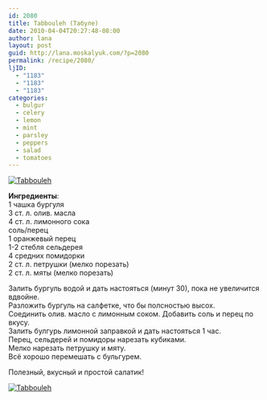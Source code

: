 ```yaml
---
id: 2080
title: Tabbouleh (Табуле)
date: 2010-04-04T20:27:48-08:00
author: lana
layout: post
guid: http://lana.moskalyuk.com/?p=2080
permalink: /recipe/2080/
ljID:
  - "1183"
  - "1183"
  - "1183"
categories:
  - bulgur
  - celery
  - lemon
  - mint
  - parsley
  - peppers
  - salad
  - tomatoes
---
```

<a class="flickr-image alignnone" title="Tabbouleh" href="http://www.flickr.com/photos/67405678@N00/4492220316/" target="_blank"><img src="http://farm3.static.flickr.com/2747/4492220316_38a06c2461.jpg" alt="Tabbouleh" /></a>

**Ингредиенты**:  
1 чашка бургуля  
3 ст. л. олив. масла  
4 ст. л. лимонного сока  
соль/перец  
1 оранжевый перец  
1-2 стебля сельдерея  
4 средних помидорки  
2 ст. л. петрушки (мелко порезать)  
2 ст. л. мяты (мелко порезать)

Залить бургуль водой и дать настояться (минут 30), пока не увеличится вдвойне.  
Разложить бургуль на салфетке, что бы полсностью высох.  
Соединить олив. масло с лимонным соком. Добавить соль и перец по вкусу.  
Залить булгурь лимонной заправкой и дать настояться 1 час.  
Перец, сельдерей и помидоры нарезать кубиками.  
Мелко нарезать петрушку и мяту.  
Всё хорошо перемешать с бульгурем.

Полезный, вкусный и простой салатик!

<a class="flickr-image alignnone" title="Tabbouleh" href="http://www.flickr.com/photos/67405678@N00/4492218070/" target="_blank"><img src="http://farm5.static.flickr.com/4070/4492218070_bb8e8386a6.jpg" alt="Tabbouleh" /></a>
